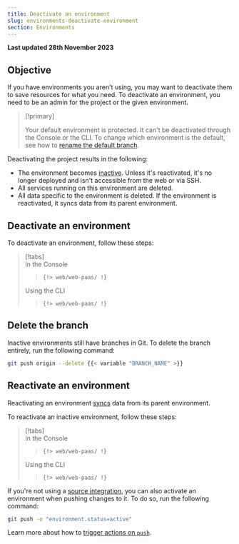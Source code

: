 ```yaml
---
title: Deactivate an environment
slug: environments-deactivate-environment
section: Environments
---
```


**Last updated 28th November 2023**



## Objective  

If you have environments you aren't using, you may want to deactivate them to save resources for what you need.
To deactivate an environment, you need to be an admin for the project or the given environment.

> [!primary]  
> 
> Your default environment is protected.
> It can't be deactivated through the Console or the CLI.
> To change which environment is the default, see how to [rename the default branch](../.././.-default-environment).
> 
> 

Deactivating the project results in the following:

* The environment becomes [inactive](/glossary.md#inactive-environment).
  Unless it's reactivated, it's no longer deployed and isn't accessible from the web or via SSH.
* All services running on this environment are deleted.
* All data specific to the environment is deleted.
  If the environment is reactivated, it syncs data from its parent environment.

## Deactivate an environment

To deactivate an environment, follow these steps:

> [!tabs]      
> In the Console     
>> ```      
>> {!> web/web-paas/ !}  
>> ```     
> Using the CLI     
>> ```      
>> {!> web/web-paas/ !}  
>> ```     

## Delete the branch

Inactive environments still have branches in Git.
To delete the branch entirely, run the following command:

```bash
git push origin --delete {{< variable "BRANCH_NAME" >}}
```

## Reactivate an environment

Reactivating an environment [syncs](/glossary.md#sync) data from its parent environment.

To reactivate an inactive environment, follow these steps:

> [!tabs]      
> In the Console     
>> ```      
>> {!> web/web-paas/ !}  
>> ```     
> Using the CLI     
>> ```      
>> {!> web/web-paas/ !}  
>> ```     

If you're not using a [source integration](../../integrations/integrations-source),
you can also activate an environment when pushing changes to it.
To do so, run the following command:

```bash
git push -o "environment.status=active"
```

Learn more about how to [trigger actions on `push`](/environments/_index.md#push-options).
